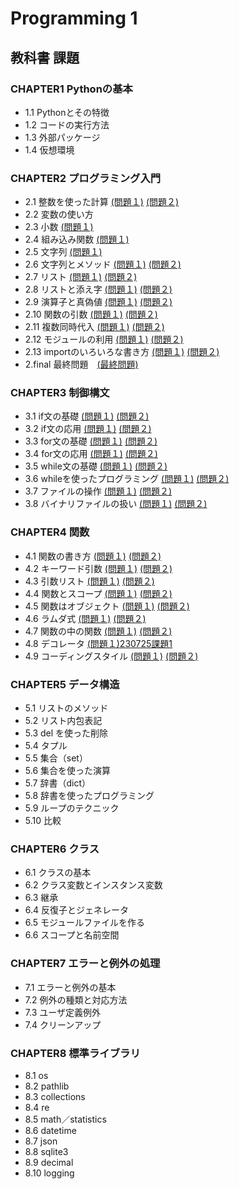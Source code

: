 # Programming 1

## 教科書 課題

### CHAPTER1 Pythonの基本
* 1.1 Pythonとその特徴
* 1.2 コードの実行方法
* 1.3 外部パッケージ
* 1.4 仮想環境

### CHAPTER2 プログラミング入門
* 2.1 整数を使った計算 [(問題１)](CHAPTER02/Q2_1_1.py) [(問題２)](CHAPTER02/Q2_1_2.py) 
* 2.2 変数の使い方
* 2.3 小数 [(問題１)](CHAPTER02/Q2_3_1.py)
* 2.4 組み込み関数 [(問題１)](CHAPTER02/Q2_4_1.py)
* 2.5 文字列 [(問題１)](CHAPTER02/Q2_5_2.py)
* 2.6 文字列とメソッド [(問題１)](CHAPTER02/Q2_6_1.py) [(問題２)](CHAPTER02/Q2_6_2.py)
* 2.7 リスト [(問題１)](CHAPTER02/Q2_7_1.py) [(問題２)](CHAPTER02/Q2_7_2.py)
* 2.8 リストと添え字 [(問題１)](CHAPTER02/Q2_8_1.py) [(問題２)](CHAPTER02/Q2_8_2.py)
* 2.9 演算子と真偽値 [(問題１)](CHAPTER02/Q2_9_1.py) [(問題２)](CHAPTER02/Q2_9_2.py)
* 2.10 関数の引数 [(問題１)](CHAPTER02/Q2_10_1.py) [(問題２)](CHAPTER02/Q2_10_2.py)
* 2.11 複数同時代入 [(問題１)](CHAPTER02/Q2_11_1.py) [(問題２)](CHAPTER02/Q2_11_2.py)
* 2.12 モジュールの利用 [(問題１)](CHAPTER02/Q2_12_1.py) [(問題２)](CHAPTER02/Q2_12_2.py)
* 2.13 importのいろいろな書き方 [(問題１)](CHAPTER02/Q2_13_1.py) [(問題２)](CHAPTER02/Q2_13_2.py)
* 2.final 最終問題　[(最終問題)](CHAPTER02/Q2_final.py)
### CHAPTER3 制御構文
* 3.1 if文の基礎 [(問題１)](CHAPTER03/Q3_1_1.py) [(問題２)](CHAPTER03/Q3_1_2.py)
* 3.2 if文の応用 [(問題１)](CHAPTER03/Q3_2_1.py) [(問題２)](CHAPTER03/Q3_2_2.py)
* 3.3 for文の基礎 [(問題１)](CHAPTER03/Q3_3_1.py) [(問題２)](CHAPTER03/Q3_3_2.py)
* 3.4 for文の応用 [(問題１)](CHAPTER03/Q3_4_1.py) [(問題２)](CHAPTER03/Q3_4_2.py)
* 3.5 while文の基礎 [(問題１)](CHAPTER03/Q3_5_1.py) [(問題２)](CHAPTER03/Q3_5_2.py)
* 3.6 whileを使ったプログラミング [(問題１)](CHAPTER03/Q3_6_1.py) [(問題２)](CHAPTER03/Q3_6_2.py)
* 3.7 ファイルの操作 [(問題１)](CHAPTER03/Q3_7_1.py) [(問題２)](CHAPTER03/Q3_7_2.py)
* 3.8 バイナリファイルの扱い [(問題１)](CHAPTER03/Q3_8_1.py) [(問題２)](CHAPTER03/Q3_8_2.py)
 
### CHAPTER4 関数
* 4.1 関数の書き方 [(問題１)](CHAPTER04/Q4_1_1.py) [(問題２)](CHAPTER04/Q4_1_2.py)
* 4.2 キーワード引数 [(問題１)](CHAPTER04/Q4_2_1.py) [(問題２)](CHAPTER04/Q4_2_2.py)
* 4.3 引数リスト [(問題１)](CHAPTER04/Q4_3_1.py) [(問題２)](CHAPTER04/Q4_3_2.py)
* 4.4 関数とスコープ [(問題１)](CHAPTER04/Q4_4_1.py) [(問題２)](CHAPTER04/Q4_4_2.py)
* 4.5 関数はオブジェクト [(問題１)](CHAPTER04/Q4_5_1.py) [(問題２)](CHAPTER04/Q4_5_2.py)
* 4.6 ラムダ式 [(問題１)](CHAPTER04/Q4_6_1.py) [(問題２)](CHAPTER04/Q4_6_2.py)
* 4.7 関数の中の関数 [(問題１)](CHAPTER04/Q4_7_1.py) [(問題２)](CHAPTER04/Q4_7_2.py)
* 4.8 デコレータ [(問題１)](CHAPTER04/q4_8_1.PY)[230725課題1](kadai.py)
* 4.9 コーディングスタイル [(問題１)](CHAPTER04/Q4_9_1.py) [(問題２)](CHAPTER04/Q4_9_2.py)

### CHAPTER5 データ構造
* 5.1 リストのメソッド
* 5.2 リスト内包表記 
* 5.3 del を使った削除
* 5.4 タプル
* 5.5 集合（set）
* 5.6 集合を使った演算
* 5.7 辞書（dict）
* 5.8 辞書を使ったプログラミング
* 5.9 ループのテクニック
* 5.10 比較

### CHAPTER6 クラス
* 6.1 クラスの基本
* 6.2 クラス変数とインスタンス変数
* 6.3 継承
* 6.4 反復子とジェネレータ
* 6.5 モジュールファイルを作る
* 6.6 スコープと名前空間

### CHAPTER7 エラーと例外の処理
* 7.1 エラーと例外の基本
* 7.2 例外の種類と対応方法
* 7.3 ユーザ定義例外
* 7.4 クリーンアップ

### CHAPTER8 標準ライブラリ
* 8.1 os
* 8.2 pathlib
* 8.3 collections
* 8.4 re
* 8.5 math／statistics
* 8.6 datetime
* 8.7 json
* 8.8 sqlite3
* 8.9 decimal
* 8.10 logging
